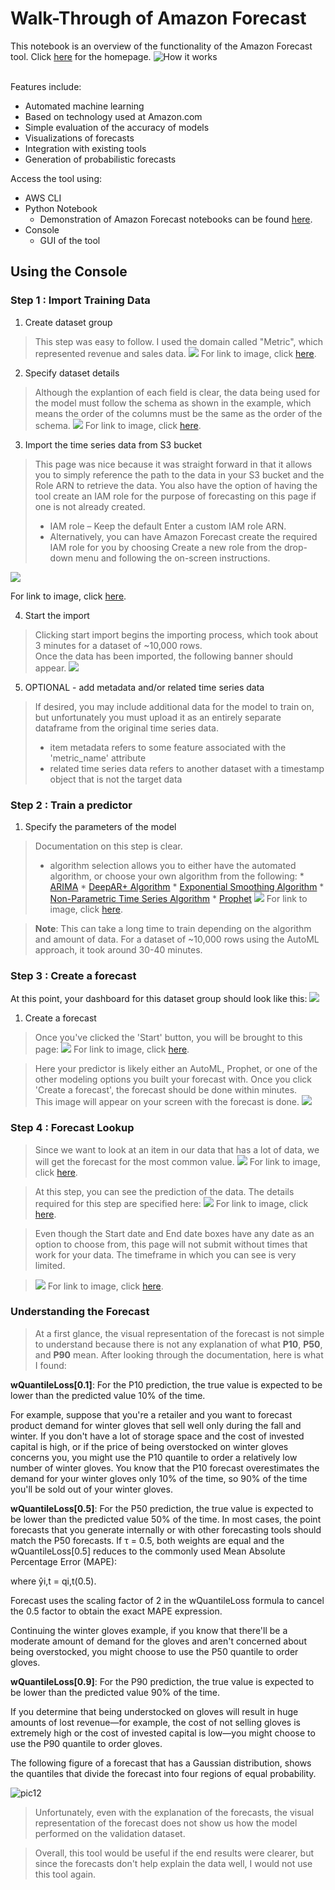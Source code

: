 
# Walk-Through of Amazon Forecast
This notebook is an overview of the functionality of the Amazon Forecast tool. Click [here](https://aws.amazon.com/forecast/) for the homepage. 
![How it works](https://d1.awsstatic.com/r2018/r/seer/diagrams/Seer_HowitWorks_Final.44b02658b17d05e9242b450b220f6e0ca4065638.png)

<br> Features include:
* Automated machine learning
* Based on technology used at Amazon.com
* Simple evaluation of the accuracy of models
* Visualizations of forecasts
* Integration with existing tools
* Generation of probabilistic forecasts

Access the tool using:
* AWS CLI
* Python Notebook
    * Demonstration of Amazon Forecast notebooks can be found [here](https://github.com/aws-samples/amazon-forecast-samples).
* Console
    * GUI of the tool

## Using the Console

### Step 1 : Import Training Data
1. Create dataset group
> This step was easy to follow. I used the domain called "Metric", which represented revenue and sales data.
![](https://raw.githubusercontent.com/ereppond/AWS_Forecast_Review/master/pictures/dataset_group.PNG)
For link to image, click [here](https://github.com/ereppond/AWS_Forecast_Review/blob/master/pictures/dataset_group.PNG).

2. Specify dataset details
> Although the explantion of each field is clear, the data being used for the model must follow the schema as shown in the example, which means the order of the columns must be the same as the order of the schema.
![](https://raw.githubusercontent.com/ereppond/AWS_Forecast_Review/master/pictures/dataset_details.PNG)
For link to image, click [here](https://github.com/ereppond/AWS_Forecast_Review/blob/master/pictures/dataset_details.PNG).

3. Import the time series data from S3 bucket
> This page was nice because it was straight forward in that it allows you to simply reference the path to the data in your S3 bucket and the Role ARN to retrieve the data. You also have the option of having the tool create an IAM role for the purpose of forecasting on this page if one is not already created. 
> * IAM role – Keep the default Enter a custom IAM role ARN.
> * Alternatively, you can have Amazon Forecast create the required IAM role for you by choosing Create a new role from the drop-down menu and following the on-screen instructions.

![](https://raw.githubusercontent.com/ereppond/AWS_Forecast_Review/master/pictures/import_time_series_data.PNG)

For link to image, click [here](https://github.com/ereppond/AWS_Forecast_Review/blob/master/pictures/import_time_series_data.PNG).

4. Start the import
> Clicking start import begins the importing process, which took about 3 minutes for a dataset of ~10,000 rows. 
<br> Once the data has been imported, the following banner should appear. ![](https://docs.aws.amazon.com/forecast/latest/dg/images/gs-step1-imported-banner.png)


5. OPTIONAL - add metadata and/or related time series data
> If desired, you may include additional data for the model to train on, but unfortunately you must upload it as an entirely separate dataframe from the original time series data. <br>
> * item metadata refers to some feature associated with the 'metric_name' attribute
> * related time series data refers to another dataset with a timestamp object that is not the target data

### Step 2 : Train a predictor

1. Specify the parameters of the model
> Documentation on this step is clear. 
> * algorithm selection allows you to either have the automated algorithm, or choose your own algorithm from the following: 
     * [ARIMA](https://docs.aws.amazon.com/forecast/latest/dg/aws-forecast-recipe-arima.html)
     * [DeepAR+ Algorithm](https://docs.aws.amazon.com/forecast/latest/dg/aws-forecast-recipe-deeparplus.html)
     * [Exponential Smoothing Algorithm](https://docs.aws.amazon.com/forecast/latest/dg/aws-forecast-recipe-ets.html)
     * [Non-Parametric Time Series Algorithm](https://docs.aws.amazon.com/forecast/latest/dg/aws-forecast-recipe-npts.html)
     * [Prophet](https://docs.aws.amazon.com/forecast/latest/dg/aws-forecast-recipe-prophet.html)
![](https://raw.githubusercontent.com/ereppond/AWS_Forecast_Review/master/pictures/train_predictor.PNG)
For link to image, click [here](https://github.com/ereppond/AWS_Forecast_Review/blob/master/pictures/train_predictor.PNG).

> **Note**: This can take a long time to train depending on the algorithm and amount of data. For a dataset of ~10,000 rows using the AutoML approach, it took around 30-40 minutes. 

### Step 3 : Create a forecast

At this point, your dashboard for this dataset group should look like this: ![](https://docs.aws.amazon.com/forecast/latest/dg/images/gs-step3-trained.png)

1. Create a forecast
> Once you've clicked the 'Start' button, you will be brought to this page:
![](https://raw.githubusercontent.com/ereppond/AWS_Forecast_Review/master/pictures/forecast_details.PNG)
For link to image, click [here](https://github.com/ereppond/AWS_Forecast_Review/blob/master/pictures/forecast_details.PNG).


> Here your predictor is likely either an AutoML, Prophet, or one of the other modeling options you built your forecast with. Once you click 'Create a forecast', the forecast should be done within minutes. <br> This image will appear on your screen with the forecast is done. ![](https://docs.aws.amazon.com/forecast/latest/dg/images/gs-step3-created-banner.png)

### Step 4 : Forecast Lookup
> Since we want to look at an item in our data that has a lot of data, we will get the forecast for the most common value. ![](https://raw.githubusercontent.com/ereppond/AWS_Forecast_Review/master/pictures/value_counts.PNG)
For link to image, click [here](https://github.com/ereppond/AWS_Forecast_Review/blob/master/pictures/value_counts.PNG).

> At this step, you can see the prediction of the data. The details required for this step are specified here: ![](https://raw.githubusercontent.com/ereppond/AWS_Forecast_Review/master/pictures/forecast_lookup_details.PNG)
For link to image, click [here](https://github.com/ereppond/AWS_Forecast_Review/blob/master/pictures/forecast_lookup_details.PNG).

> Even though the Start date and End date boxes have any date as an option to choose from, this page will not submit without times that work for your data. The timeframe in which you can see is very limited. 

> ![](https://raw.githubusercontent.com/ereppond/AWS_Forecast_Review/master/pictures/forecast_visuals.PNG)
For link to image, click [here](https://github.com/ereppond/AWS_Forecast_Review/blob/master/pictures/forecast_visuals.PNG).

### Understanding the Forecast
> At a first glance, the visual representation of the forecast is not simple to understand because there is not any explanation of what **P10**, **P50**, and **P90** mean. After looking through the documentation, here is what I found: 


**wQuantileLoss[0.1]**: For the P10 prediction, the true value is expected to be lower than the predicted value 10% of the time.

For example, suppose that you're a retailer and you want to forecast product demand for winter gloves that sell well only during the fall and winter. If you don't have a lot of storage space and the cost of invested capital is high, or if the price of being overstocked on winter gloves concerns you, you might use the P10 quantile to order a relatively low number of winter gloves. You know that the P10 forecast overestimates the demand for your winter gloves only 10% of the time, so 90% of the time you'll be sold out of your winter gloves.

**wQuantileLoss[0.5]**: For the P50 prediction, the true value is expected to be lower than the predicted value 50% of the time. In most cases, the point forecasts that you generate internally or with other forecasting tools should match the P50 forecasts. If τ = 0.5, both weights are equal and the wQuantileLoss[0.5] reduces to the commonly used Mean Absolute Percentage Error (MAPE):


where ŷi,t = qi,t(0.5).

Forecast uses the scaling factor of 2 in the wQuantileLoss formula to cancel the 0.5 factor to obtain the exact MAPE expression.

Continuing the winter gloves example, if you know that there'll be a moderate amount of demand for the gloves and aren't concerned about being overstocked, you might choose to use the P50 quantile to order gloves.

**wQuantileLoss[0.9]**: For the P90 prediction, the true value is expected to be lower than the predicted value 90% of the time.

If you determine that being understocked on gloves will result in huge amounts of lost revenue—for example, the cost of not selling gloves is extremely high or the cost of invested capital is low—you might choose to use the P90 quantile to order gloves.

The following figure of a forecast that has a Gaussian distribution, shows the quantiles that divide the forecast into four regions of equal probability.

![pic12](https://docs.aws.amazon.com/forecast/latest/dg/images/metrics-gaussian.png)

> Unfortunately, even with the explanation of the forecasts, the visual representation of the forecast does not show us how the model performed on the validation dataset. 

> Overall, this tool would be useful if the end results were clearer, but since the forecasts don't help explain the data well, I would not use this tool again. 


